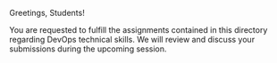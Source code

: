 Greetings, Students!

You are requested to fulfill the assignments contained in this directory regarding DevOps technical skills. We will review and discuss your submissions during the upcoming session.

